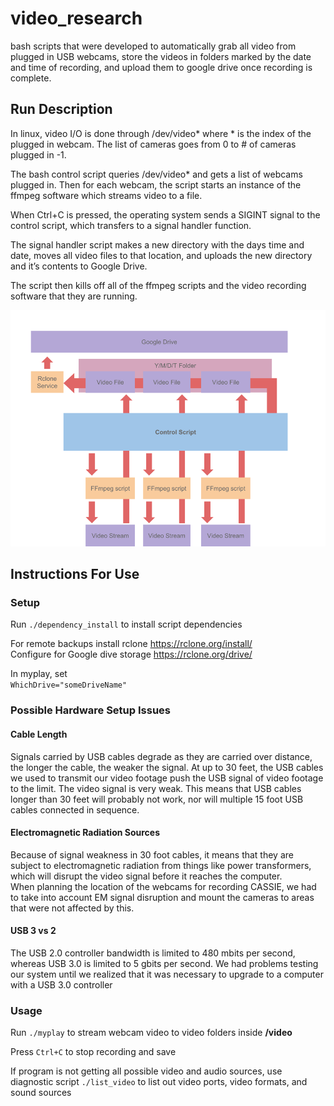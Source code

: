# video_research
bash scripts that were developed to automatically grab all video from plugged in USB webcams, store the videos in folders marked by the date and time of recording, and upload them to google drive once recording is complete.

## Run Description
In linux, video I/O is done through /dev/video* where * is the index of the plugged in webcam. The list of cameras goes from 0 to # of cameras plugged in -1.

The bash control script queries /dev/video* and gets a list of webcams plugged in. Then for each webcam, the script starts an instance of the ffmpeg software which streams video to a file.

When Ctrl+C is pressed, the operating system sends a SIGINT signal to the control script, which transfers to a signal handler function.

The signal handler script makes a new directory with the days time and date, moves all video files to that location, and uploads the new directory and it’s contents to Google Drive.

The script then kills off all of the ffmpeg scripts and the video recording software that they are running.

![alt text](https://raw.githubusercontent.com/osudrl/video_research/master/controlFlow.png)


## Instructions For Use
### Setup
Run `./dependency_install` to install script dependencies

For remote backups install rclone https://rclone.org/install/  
Configure for Google dive storage https://rclone.org/drive/  

In myplay, set  
`WhichDrive="someDriveName"`  

### Possible Hardware Setup Issues

#### Cable Length
Signals carried by USB cables degrade as they are carried over distance, the longer the cable, the weaker the signal. At up to 30 feet, the USB cables we used to transmit our video footage push the USB signal of video footage to the limit. The video signal is very weak. This means that USB cables longer than 30 feet will probably not work, nor will multiple 15 foot USB cables connected in sequence.

#### Electromagnetic Radiation Sources
Because of signal weakness in 30 foot cables, it means that they are subject to electromagnetic radiation from things like power transformers, which will disrupt the video signal before it reaches the computer.  
When planning the location of the webcams for recording CASSIE, we had to take into account EM signal disruption and mount the cameras to areas that were not affected by this.


#### USB 3 vs 2
The USB 2.0 controller bandwidth is limited to 480 mbits per second, whereas USB 3.0 is limited to 5 gbits per second. 
We had problems testing our system until we realized that it was necessary to upgrade to a computer with a USB 3.0 controller


### Usage
Run `./myplay` to stream webcam video to video folders inside __/video__

Press `Ctrl+C` to stop recording and save

If program is not getting all possible video and audio sources, use diagnostic script `./list_video` to list out video ports, video formats, and sound sources
